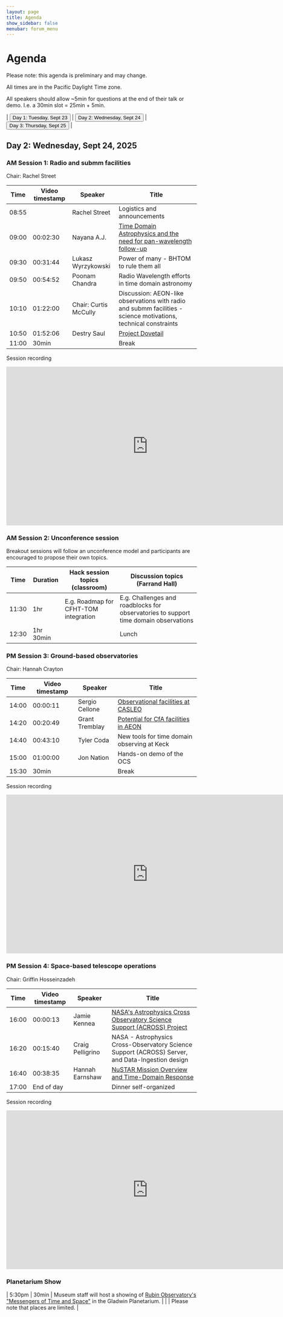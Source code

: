 ```yaml
---
layout: page
title: Agenda
show_sidebar: false
menubar: forum_menu
---
```


# Agenda
Please note: this agenda is preliminary and may change.

All times are in the Pacific Daylight Time zone.  

All speakers should allow ~5min for questions at the end of their talk or demo.  I.e. a 30min slot = 25min + 5min. 

| <a href="/observatories_forum/agenda/"><button type="button">Day 1: Tuesday, Sept 23</button></a> | <a href="/observatories_forum/agenda2/"><button type="button">Day 2: Wednesday, Sept 24</button></a> | <a href="/observatories_forum/agenda3/"><button type="button">Day 3: Thursday, Sept 25</button></a> |

## Day 2: Wednesday, Sept 24, 2025
### AM Session 1: Radio and submm facilities
Chair: Rachel Street

| Time   | Video timestamp | Speaker                | Title                                                                                                                                                           |
|--------|-----------------|------------------------|-----------------------------------------------------------------------------------------------------------------------------------------------------------------|
| 08:55	 | 	               | Rachel Street	         | Logistics and announcements				                                                                                                                                 |	
| 09:00	 | 00:02:30	       | Nayana A.J.            | [Time Domain Astrophysics and the need for pan-wavelength follow-up](https://drive.google.com/file/d/1WXPShNCP-MQoBuZs2B7CuNHSHjOD1KZ5/view?usp=drive_link)				 |
| 09:30	 | 00:31:44	       | Lukasz Wyrzykowski	    | Power of many - BHTOM to rule them all	                                                                                                                         |	
| 09:50	 | 00:54:52	       | Poonam Chandra	        | Radio Wavelength efforts in time domain astronomy			                                                                                                            |		
| 10:10	 | 01:22:00	       | Chair: Curtis McCully	 | Discussion: AEON-like observations with radio and submm facilities - science motivations, technical constraints			                                              |
| 10:50  | 01:52:06        | Destry Saul           | [Project Dovetail](https://drive.google.com/file/d/19-TEeB9iwUUtseGilk1hYW8EmJ6ey9jE/view?usp=drive_link)                                                       |
| 11:00	 | 30min	          |                        | Break					                                                                                                                                                      |

Session recording
<iframe width="747" height="420" src="https://www.youtube.com/embed/dQMESuXEtOs" title="Observatories Forum 2025 Day2 Session1" frameborder="0" allow="accelerometer; autoplay; clipboard-write; encrypted-media; gyroscope; picture-in-picture; web-share" referrerpolicy="strict-origin-when-cross-origin" allowfullscreen></iframe>

### AM Session 2: Unconference session
Breakout sessions will follow an unconference model and participants are encouraged to propose their own topics.

| Time  | Duration | Hack session topics (classroom)        | Discussion topics (Farrand Hall)	                                                     |
|-------| -------- |----------------------------------------|---------------------------------------------------------------------------------------|
| 11:30	| 1hr 		| E.g. Roadmap for CFHT-TOM integration	 | E.g. Challenges and roadblocks for observatories to support time domain observations	 |
| 12:30	| 1hr 30min	|                                        | Lunch		                                                                               |

### PM Session 3: Ground-based observatories					
Chair: Hannah Crayton

| Time  | Video timestamp | Speaker | Title                                                                                                                           |
|-------|-----------------| ------- |---------------------------------------------------------------------------------------------------------------------------------|
| 14:00	| 00:00:11        | Sergio Cellone	| [Observational facilities at CASLEO](https://drive.google.com/file/d/10w7MeDdMOglyQYdBxZbMZT8Z5_ujGEfW/view?usp=drive_link)		   |			
| 14:20	| 00:20:49	       | Grant Tremblay	| [Potential for CfA facilities in AEON](https://drive.google.com/file/d/1EDLu4deBFeJkni8U5RM-PtY9QSdUnS3y/view?usp=drive_link)		 |
| 14:40	| 00:43:10	       | Tyler Coda	    | New tools for time domain observing at Keck		                                                                                   |
| 15:00	| 01:00:00        | Jon Nation	    | Hands-on demo of the OCS			                                                                                                     |		
| 15:30	| 30min	          |   | Break						                                                                                                                     |

Session recording
<iframe width="747" height="420" src="https://www.youtube.com/embed/S5ah_446bmk" title="Observatories Forum 2025: Day2, Session3" frameborder="0" allow="accelerometer; autoplay; clipboard-write; encrypted-media; gyroscope; picture-in-picture; web-share" referrerpolicy="strict-origin-when-cross-origin" allowfullscreen></iframe>

### PM Session 4: Space-based telescope operations							
Chair: Griffin Hosseinzadeh

| Time  | Video timestamp | Speaker | Title                                                                                                                                                              |
|-------|-----------------| ------- |--------------------------------------------------------------------------------------------------------------------------------------------------------------------|
| 16:00	| 00:00:13	       | Jamie Kennea	| [NASA's Astrophysics Cross Observatory Science Support (ACROSS) Project](https://drive.google.com/file/d/1UhQ4kXyOANvvPAhJ_gPJDqce5rNLdRDh/view?usp=drive_link) 		 |			
| 16:20	| 00:15:40	       | Craig Pelligrino	| NASA - Astrophysics Cross-Observatory Science Support (ACROSS) Server, and Data-Ingestion design	                                                                  |			
| 16:40	| 00:38:35        | Hannah Earnshaw	| [NuSTAR Mission Overview and Time-Domain Response](https://drive.google.com/file/d/1uFlufBHE_BiOWfnZXUVyFgnIlblz7tAZ/view?usp=drive_link)			                       |		
| 17:00	| End of day      | | Dinner self-organized		                                                                                                                                            |

Session recording
<iframe width="747" height="420" src="https://www.youtube.com/embed/JcXzbxPJGb4" title="Observatories Forum 2025: Day2, Session4" frameborder="0" allow="accelerometer; autoplay; clipboard-write; encrypted-media; gyroscope; picture-in-picture; web-share" referrerpolicy="strict-origin-when-cross-origin" allowfullscreen></iframe>

### Planetarium Show

| 5:30pm  | 30min | Museum staff will host a showing of [Rubin Observatory's "Messengers of Time and Space"](https://noirlab.edu/public/products/planetarium-shows/planetarium-show006/#:~:text=Messengers%20of%20Time%20and%20Space%20is%20a%20fulldome%20planetarium%20show,domain%20and%20multi%2Dmessenger%20observations.) in the Gladwin Planetarium. 
|         |       | Please note that places are limited. |
